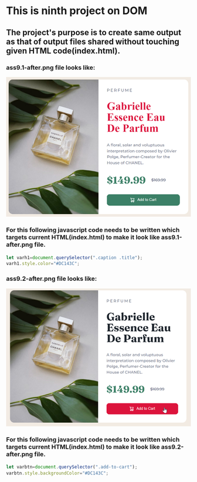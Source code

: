 # This is ninth project on DOM
## The project's purpose is to create same output as that of output files shared without touching given HTML code(index.html).
### ass9.1-after.png file looks like:

![Output expected](./ass9.1-after.png)

### For this following javascript code needs to be written which targets current HTML(index.html) to make it look like ass9.1-after.png file. 
```javascript
let varh1=document.querySelector(".caption .title");
varh1.style.color="#DC143C";
```
### ass9.2-after.png file looks like:

![Output expected](./ass9.2-after.png)

### For this following javascript code needs to be written which targets current HTML(index.html) to make it look like ass9.2-after.png file. 
```javascript
let varbtn=document.querySelector(".add-to-cart");
varbtn.style.backgroundColor="#DC143C";
```
